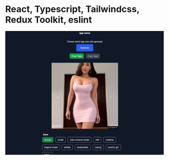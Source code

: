 # React, Typescript, Tailwindcss, Redux Toolkit, eslint

<img src="./src/assets/images/mainpageImg.jpg" alt="Main Page Screenshot" width="1000px" />
